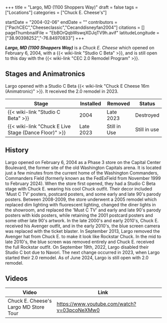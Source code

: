 +++
title = "Largo, MD (1100 Shoppers Way)"
draft = false
tags = ["Locations"]
categories = ["Chuck E. Cheese's"]


startDate = "2004-02-06"
endDate = ""
contributors = ["PachCEC","Cheeseclassic","Cecanddisneyfan2004"]
citations = []
pageThumbnailFile = "EbBOrQqbWswqXDJqTV9h.avif"
latitudeLongitude = ["38.90398252","-76.84970833"]
+++

***Largo, MD (1100 Shoppers Way)*** is a *Chuck E. Cheese* which opened on February 6, 2004, with a {{< wiki-link "Studio C Beta" >}}, and is still open to this day with the {{< wiki-link "CEC 2.0 Remodel Program" >}}.

## Stages and Animatronics

Largo opened with a Studio C Beta {{< wiki-link "Chuck E Cheese 16m (Animatronic)" >}}. It received the 2.0 remodel in 2023.

| Stage                                                      | Installed | Removed      | Status       |
|------------------------------------------------------------|-----------|--------------|--------------|
| {{< wiki-link "Studio C Beta" >}}                    | 2004      | Late 2023    | Destroyed    |
| {{< wiki-link "Chuck E Live Stage (Dance Floor)" >}} | Late 2023 | Still in Use | Still in use |

## History

Largo opened on February 6, 2004 as a Phase 3 store on the Capital Center Boulevard, the former site of the old Washington Capitals arena. It is located just a few minutes from the current home of the Washington Commanders, Commanders Field (formerly known as the FedExField from November 1999 to February 2024). When the store first opened, they had a Studio C Beta stage with Chuck E. wearing his cool Chuck outfit. Their decor included 'Must C TV' posters, postcard posters, and some early and late 90's parody posters. Between 2008-2009, the store underwent a 2005 remodel which replaced dim lighting with fluorescent lighting, changed the diner lights in the showroom, and replaced the 'Must C TV' and early and late 90's parody posters with kids posters, while retaining the 2001 postcard posters and some other late 90's artwork. In the late 2000's and early 2010's, Chuck E. received his Avenger outfit, and in the early 2010's, the blue screen camera was replaced with the ticket blaster. In September 2013, Largo removed the Avenger hat from Chuck E. to make it look like Rockstar Chuck. In the mid to late 2010's, the blue screen was removed entirely and Chuck E. received the full Rockstar outfit. On September 19th, 2022, Largo disabled their Studio C bot due to Navori. The next change occurred in 2023, when Largo started their 2.0 remodel. As of June 2024, Largo is still open with 2.0 remodel.

## Videos

| Video                                 | Link                                        |   |   |
|---------------------------------------|---------------------------------------------|---|---|
| Chuck E. Cheese's Largo MD Store Tour | https://www.youtube.com/watch?v=03pcoNeXMw0 |   |   |